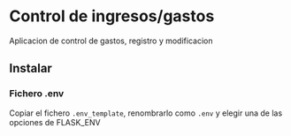 # Control de ingresos/gastos

Aplicacion de control de gastos, registro y modificacion

## Instalar

### Fichero .env

Copiar el fichero `.env_template`, renombrarlo como `.env` y elegir una de las opciones de FLASK_ENV